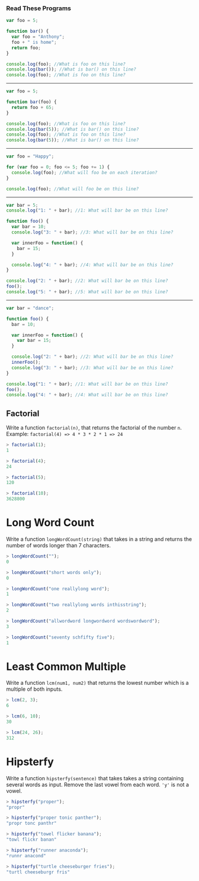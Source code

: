 ### Read These Programs

```javascript
var foo = 5;

function bar() {
  var foo = "Anthony";
  foo + " is home";
  return foo;
}

console.log(foo); //What is foo on this line?
console.log(bar()); //What is bar() on this line?
console.log(foo); //What is foo on this line?
```
-------------------------------------------------------------------------------
```javascript
var foo = 5;

function bar(foo) {
  return foo + 65;
}

console.log(foo); //What is foo on this line?
console.log(bar(5)); //What is bar() on this line?
console.log(foo); //What is foo on this line?
console.log(bar(5)); //What is bar() on this line?
```
-------------------------------------------------------------------------------
```javascript
var foo = "Happy";

for (var foo = 0; foo <= 5; foo += 1) {
  console.log(foo); //What will foo be on each iteration?
}

console.log(foo); //What will foo be on this line?
```
-------------------------------------------------------------------------------
```javascript
var bar = 5;
console.log("1: " + bar); //1: What will bar be on this line?

function foo() {
  var bar = 10;
  console.log("3: " + bar); //3: What will bar be on this line?

  var innerFoo = function() {
    bar = 15;
  }

  console.log("4: " + bar); //4: What will bar be on this line?
}

console.log("2: " + bar); //2: What will bar be on this line?
foo();
console.log("5: " + bar); //5: What will bar be on this line?
```
-------------------------------------------------------------------------------
```javascript
var bar = "dance";

function foo() {
  bar = 10;

  var innerFoo = function() {
    var bar = 15;
  }

  console.log("2: " + bar); //2: What will bar be on this line?
  innerFoo();
  console.log("3: " + bar); //3: What will bar be on this line?
}

console.log("1: " + bar); //1: What will bar be on this line?
foo();
console.log("4: " + bar); //4: What will bar be on this line?
```

## Factorial

Write a function `factorial(n)`, that returns the factorial of the number `n`.
Example: `factorial(4) => 4 * 3 * 2 * 1 => 24`

```js
> factorial(1);
1

> factorial(4);
24

> factorial(5);
120

> factorial(10);
3628800
```

# Long Word Count

Write a function `longWordCount(string)` that takes in a string and returns the
number of words longer than 7 characters.

```js
> longWordCount("");
0

> longWordCount("short words only");
0

> longWordCount("one reallylong word");
1

> longWordCount("two reallylong words inthisstring");
2

> longWordCount("allwordword longwordword wordswordword");
3

> longWordCount("seventy schfifty five");
1
```

# Least Common Multiple

Write a function `lcm(num1, num2)` that returns the lowest number which is a
multiple of both inputs.

```js
> lcm(2, 3);
6

> lcm(6, 10);
30

> lcm(24, 26);
312
```

# Hipsterfy
Write a function `hipsterfy(sentence)` that takes takes a string containing
several words as input. Remove the last vowel from each word. `'y'` is not a vowel.

```js
> hipsterfy("proper");
"propr"

> hipsterfy("proper tonic panther");
"propr tonc panthr"

> hipsterfy("towel flicker banana");
"towl flickr banan"

> hipsterfy("runner anaconda");
"runnr anacond"

> hipsterfy("turtle cheeseburger fries");
"turtl cheeseburgr fris"
```
